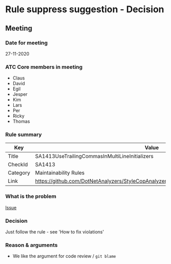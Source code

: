 # Rule suppress suggestion - Decision

## Meeting

### Date for meeting
27-11-2020

### ATC Core members in meeting
* Claus
* David
* Egil
* Jesper
* Kim
* Lars
* Per
* Ricky
* Thomas

### Rule summary
| Key         | Value |
| ----------- |------------------------------------------------|
| Title       | SA1413UseTrailingCommasInMultiLineInitializers |
| CheckId     | SA1413 |
| Category    | Maintainability Rules |
| Link        | https://github.com/DotNetAnalyzers/StyleCopAnalyzers/blob/master/documentation/SA1413.md |

### What is the problem
[Issue](https://github.com/atc-net/atc-coding-rules/issues/1)

### Decision
Just follow the rule - see 'How to fix violations'

### Reason & arguments
* We like the argument for code review / `git blame`
